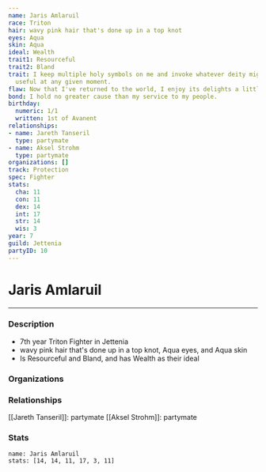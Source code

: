 ```yaml
---
name: Jaris Amlaruil
race: Triton
hair: wavy pink hair that's done up in a top knot
eyes: Aqua
skin: Aqua
ideal: Wealth
trait1: Resourceful
trait2: Bland
trait: I keep multiple holy symbols on me and invoke whatever deity might come in
  useful at any given moment.
flaw: Now that I've returned to the world, I enjoy its delights a little too much.
bond: I hold no greater cause than my service to my people.
birthday:
  numeric: 1/1
  written: 1st of Avanent
relationships:
- name: Jareth Tanseril
  type: partymate
- name: Aksel Strohm
  type: partymate
organizations: []
track: Protection
spec: Fighter
stats:
  cha: 11
  con: 11
  dex: 14
  int: 17
  str: 14
  wis: 3
year: 7
guild: Jettenia
partyID: 10
---
```

# Jaris Amlaruil
---
### Description
- 7th year Triton Fighter in Jettenia
- wavy pink hair that's done up in a top knot, Aqua eyes, and Aqua skin
- Is Resourceful and Bland, and has Wealth as their ideal

### Organizations
### Relationships
[[Jareth Tanseril]]: partymate
[[Aksel Strohm]]: partymate
### Stats
```statblock
name: Jaris Amlaruil
stats: [14, 14, 11, 17, 3, 11]
```